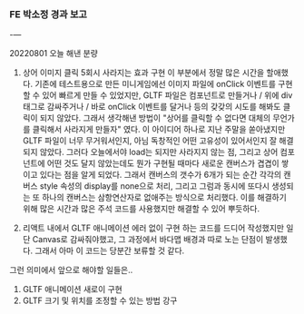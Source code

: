 ### FE 박소정 경과 보고
-—

20220801
오늘 해낸 분량
1. 상어 이미지 클릭 5회시 사라지는 효과 구현
이 부분에서 정말 많은 시간을 할애했다. 기존에 테스트용으로 만든 미니게임에선 이미지 파일에 onClick 이벤트를 구현할 수 있어 빠르게 만들 수 있었지만, GLTF 파일은 컴포넌트로 만들거나 / 위에 div 태그로 감싸주거나 / 바로 onClick 이벤트를 달거나 등의 갖갖의 시도를 해봐도 클릭이 되지 않았다. 그래서 생각해낸 방법이 "상어를 클릭할 수 없다면 대체의 무언가를 클릭해서 사라지게 만들자" 였다. 이 아이디어 하나로 지난 주말을 쏟아냈지만 GLTF 파일이 너무 무거워서인지, 아님 독창적인 어떤 고유성이 있어서인지 잘 해결되지 않았다. 그러다 오늘에서야 load는 되지만 사라지지 않는 점, 그리고 상어 컴포넌트에 어떤 것도 달지 않았는데도 뭔가 구현될 때마다 새로운 캔버스가 겹겹이 쌓이고 있다는 점을 알게 되었다. 그래서 캔버스의 갯수가 6개가 되는 순간 각각의 캔버스 style 속성의 display를 none으로 처리, 그리고 그럼과 동시에 또다시 생성되는 또 하나의 캔버스는 삼항연산자로 없애주는 방식으로 처리했다. 이를 해결하기 위해 많은 시간과 많은 주석 코드를 사용했지만 해결할 수 있어 뿌듯하다.

2. 리액트 내에서 GLTF 애니메이션 에러 없이 구현
하는 코드를 드디어 작성했지만 일단 Canvas로 감싸줘야했고, 그 과정에서 바다맵 배경과 따로 노는 단점이 발생했다. 그래서 아마 이 코드는 당분간 보류할 것 같다.

그런 의미에서 앞으로 해야할 일들은..
1. GLTF 애니메이션 새로이 구현
2. GLTF 크기 및 위치를 조정할 수 있는 방법 강구
